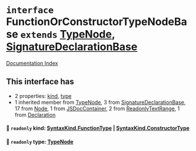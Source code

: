 # `interface` FunctionOrConstructorTypeNodeBase `extends` [TypeNode](../interface.TypeNode/README.md), [SignatureDeclarationBase](../interface.SignatureDeclarationBase/README.md)

[Documentation Index](../README.md)

## This interface has

- 2 properties:
[kind](#-readonly-kind-syntaxkindfunctiontype--syntaxkindconstructortype),
[type](#-readonly-type-typenode)
- 1 inherited member from [TypeNode](../interface.TypeNode/README.md), 3 from [SignatureDeclarationBase](../interface.SignatureDeclarationBase/README.md), 17 from [Node](../interface.Node/README.md), 1 from [JSDocContainer](../interface.JSDocContainer/README.md), 2 from [ReadonlyTextRange](../interface.ReadonlyTextRange/README.md), 1 from [Declaration](../interface.Declaration/README.md)


#### 📄 `readonly` kind: [SyntaxKind.FunctionType](../enum.SyntaxKind/README.md#functiontype--184) | [SyntaxKind.ConstructorType](../enum.SyntaxKind/README.md#constructortype--185)



#### 📄 `readonly` type: [TypeNode](../interface.TypeNode/README.md)



